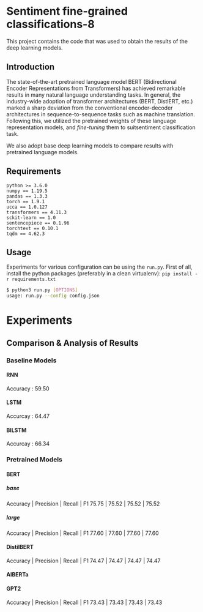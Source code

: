 # Sentiment fine-grained classifications-8

This project contains the code that was used to obtain the results of the deep learning models.


## Introduction
The state-of-the-art pretrained language model BERT (Bidirectional Encoder Representations from Transformers) has achieved remarkable results in many natural language understanding tasks. In general, the industry-wide adoption of transformer architectures (BERT, DistlERT, etc.) marked a sharp deviation from the conventional encoder-decoder architectures in sequence-to-sequence tasks such as machine translation. Following this, we utilized the pretrained weights of these language representation models, and *fine-tuning* them to suitsentiment classification task.

We also adopt base deep learning models to compare results with pretrained language models.

## Requirements

```
python >= 3.6.0
numpy == 1.19.5 
pandas == 1.3.3   
torch == 1.9.1  
ucca == 1.0.127
transformers == 4.11.3 
sckit-learn == 1.0
sentencepiece == 0.1.96  
torchtext == 0.10.1 
tqdm == 4.62.3 
```


## Usage
Experiments for various configuration can be using the ```run.py```. First of all, install the python packages (preferably in a clean virtualenv): ```pip install -r requirements.txt```


```sh
$ python3 run.py [OPTIONS]
usage: run.py --config config.json

```

# Experiments 
## Comparison & Analysis of Results
### Baseline Models
#### RNN 
Accuracy : 59.50
#### LSTM
Accurcay : 64.47
#### BILSTM
Accurcay : 66.34

### Pretrained Models
#### BERT
##### base
Accuracy    |   Precision   |   Recall    | F1
75.75   |   75.52   |   75.52   | 75.52
##### large
Accuracy    |   Precision   |   Recall    | F1
77.60  |   77.60  |   77.60   | 77.60
#### DistilBERT
Accuracy    |   Precision   |   Recall    | F1
74.47  |   74.47  |   74.47   | 74.47
#### AlBERTa
#### GPT2
Accuracy    |   Precision   |   Recall    | F1
73.43 |   73.43  |   73.43   | 73.43
